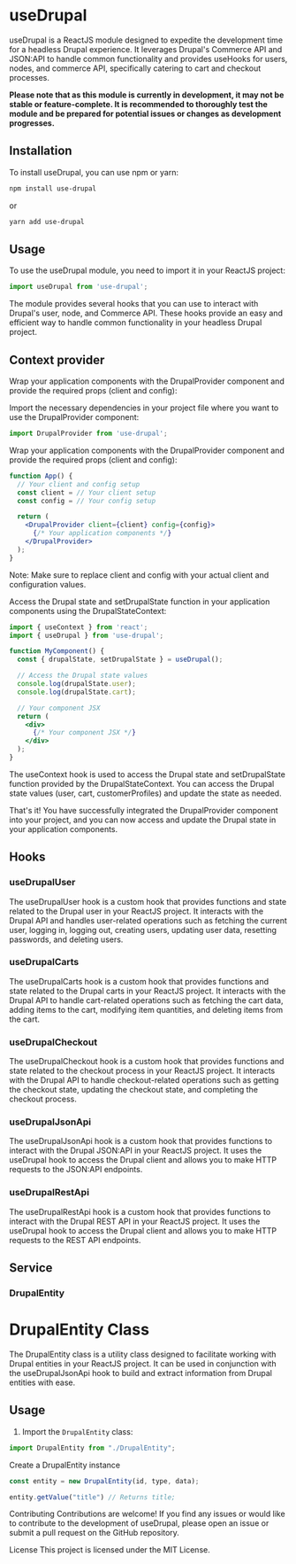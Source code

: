 # useDrupal

useDrupal is a ReactJS module designed to expedite the development time for a headless Drupal experience. It leverages Drupal's Commerce API and JSON:API to handle common functionality and provides useHooks for users, nodes, and commerce API, specifically catering to cart and checkout processes.

**Please note that as this module is currently in development, it may not be stable or feature-complete. It is recommended to thoroughly test the module and be prepared for potential issues or changes as development progresses.**

## Installation

To install useDrupal, you can use npm or yarn:

```bash
npm install use-drupal
```

or

```bash
yarn add use-drupal
```

## Usage

To use the useDrupal module, you need to import it in your ReactJS project:

```jsx
import useDrupal from 'use-drupal';
```

The module provides several hooks that you can use to interact with Drupal's user, node, and Commerce API. These hooks provide an easy and efficient way to handle common functionality in your headless Drupal project.

## Context provider
Wrap your application components with the DrupalProvider component and provide the required props (client and config):

Import the necessary dependencies in your project file where you want to use the DrupalProvider component:
```jsx
import DrupalProvider from 'use-drupal';
```
Wrap your application components with the DrupalProvider component and provide the required props (client and config):
```jsx
function App() {
  // Your client and config setup
  const client = // Your client setup
  const config = // Your config setup

  return (
    <DrupalProvider client={client} config={config}>
      {/* Your application components */}
    </DrupalProvider>
  );
}
```

Note: Make sure to replace client and config with your actual client and configuration values.

Access the Drupal state and setDrupalState function in your application components using the DrupalStateContext:

```jsx
import { useContext } from 'react';
import { useDrupal } from 'use-drupal';

function MyComponent() {
  const { drupalState, setDrupalState } = useDrupal();

  // Access the Drupal state values
  console.log(drupalState.user);
  console.log(drupalState.cart);

  // Your component JSX
  return (
    <div>
      {/* Your component JSX */}
    </div>
  );
}
```
The useContext hook is used to access the Drupal state and setDrupalState function provided by the DrupalStateContext. You can access the Drupal state values (user, cart, customerProfiles) and update the state as needed.

That's it! You have successfully integrated the DrupalProvider component into your project, and you can now access and update the Drupal state in your application components.

## Hooks

### useDrupalUser
The useDrupalUser hook is a custom hook that provides functions and state related to the Drupal user in your ReactJS project. It interacts with the Drupal API and handles user-related operations such as fetching the current user, logging in, logging out, creating users, updating user data, resetting passwords, and deleting users.

### useDrupalCarts
The useDrupalCarts hook is a custom hook that provides functions and state related to the Drupal carts in your ReactJS project. It interacts with the Drupal API to handle cart-related operations such as fetching the cart data, adding items to the cart, modifying item quantities, and deleting items from the cart.

### useDrupalCheckout
The useDrupalCheckout hook is a custom hook that provides functions and state related to the checkout process in your ReactJS project. It interacts with the Drupal API to handle checkout-related operations such as getting the checkout state, updating the checkout state, and completing the checkout process.

### useDrupalJsonApi
The useDrupalJsonApi hook is a custom hook that provides functions to interact with the Drupal JSON:API in your ReactJS project. It uses the useDrupal hook to access the Drupal client and allows you to make HTTP requests to the JSON:API endpoints.

### useDrupalRestApi
The useDrupalRestApi hook is a custom hook that provides functions to interact with the Drupal REST API in your ReactJS project. It uses the useDrupal hook to access the Drupal client and allows you to make HTTP requests to the REST API endpoints.


## Service

### DrupalEntity

# DrupalEntity Class

The DrupalEntity class is a utility class designed to facilitate working with Drupal entities in your ReactJS project. It can be used in conjunction with the useDrupalJsonApi hook to build and extract information from Drupal entities with ease.

## Usage

1. Import the `DrupalEntity` class:

```jsx
import DrupalEntity from "./DrupalEntity";
```

Create a DrupalEntity instance
```jsx
const entity = new DrupalEntity(id, type, data);

entity.getValue("title") // Returns title;
```


Contributing
Contributions are welcome! If you find any issues or would like to contribute to the development of useDrupal, please open an issue or submit a pull request on the GitHub repository.

License
This project is licensed under the MIT License.
